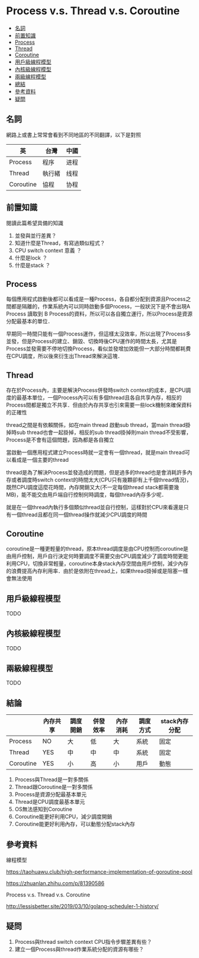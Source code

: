 # Process v.s. Thread v.s. Coroutine

- [名詞](#名詞])
- [前置知識](#前置知識)
- [Process](#Process)
- [Thread](#Thread)
- [Coroutine](#Coroutine)
- [用戶級線程模型](#用戶級線程模型)
- [內核級線程模型](#內核級線程模型)
- [兩級線程模型](#兩級線程模型)
- [總結](#總結)
- [參考資料](#參考資料)
- [疑問](#疑問)



## 名詞

網路上或書上常常會看到不同地區的不同翻譯，以下是對照

| 英        | 台灣   | 中國 |
| --------- | ------ | ---- |
| Process   | 程序   | 进程 |
| Thread    | 執行緒 | 线程 |
| Coroutine | 協程   | 协程 |



## 前置知識

閱讀此篇希望具備的知識

1. 並發與並行差異？
2. 知道什麼是Thread，有寫過類似程式？
3. CPU switch context 意義 ？
4. 什麼是lock  ？
5. 什麼是stack ？



## Process

每個應用程式啟動後都可以看成是一種Process，各自都分配到資源且Process之間都是隔離的，作業系統內可以同時啟動多個Process，一般狀況下是不會出現A Process 讀取到 B Process的資料，所以可以各自獨立運行，所以Process是資源分配最基本的單位．

早期同一時間只能有一個Process運作，但這樣太沒效率，所以出現了Process多並發，但是Process的建立、銷毀、切換時後CPU運作的時間太長，尤其是Process並發需要不停地切換Process，看似並發增加效能但一大部分時間都耗費在CPU調度，所以後來衍生出Thread來解決這塊．



## Thread

存在於Process內，主要是解決Process併發時switch context的成本，是CPU調度的最基本單位，一個Process內可以有多個thread且各自共享內存，相反的Process間都是獨立不共享．但由於內存共享也引來需要一些lock機制來確保資料的正確性

thread之間是有依賴關係，如在main thread 啟動sub thread，當main thread掛掉時sub thread也會一起掛掉，相反的sub thread掛掉則main thread不受影響，Process是不會有這個問題，因為都是各自獨立

當啟動一個應用程式建立Process時就一定會有一個thread，就是main thread可以看成是一個主要的thread

thread是為了解決Process並發造成的問題，但是過多的thread也是會消耗許多內存或者調度時switch context的時間太大(CPU只有幾顆卻有上千個thread情況)，既然CPU調度這麼花時間，內存開銷又大(不一定每個thread stack都需要幾MB)，能不能交由用戶端自行控制何時調度，每個thread內存多少呢．

就是在一個thread內執行多個類似thread並自行控制，這樣對於CPU來看還是只有一個thread且都在同一個thread操作就減少CPU調度的時間



## Coroutine

coroutine是一種更輕量的thread，原本thread調度是由CPU控制而coroutine是由用戶控制，用戶自行決定何時要調度不需要交由CPU調度減少了調度時間更能利用CPU，切換非常輕量，coroutine本身stack內存空間由用戶控制，減少內存的浪費提高內存利用率．由於是依附在thread上，如果thread掛掉或是阻塞一樣會無法使用



## 用戶級線程模型

TODO

## 內核級線程模型

TODO

## 兩級線程模型

TODO



## 結論

|           | 內存共享 | 調度開銷 | 併發效率 | 內存消耗 | 調度方式 | stack內存分配 |
| --------- | -------- | -------- | -------- | -------- | -------- | ------------- |
| Process   | NO       | 大       | 低       | 大       | 系統     | 固定          |
| Thread    | YES      | 中       | 中       | 中       | 系統     | 固定          |
| Coroutine | YES      | 小       | 高       | 小       | 用戶     | 動態          |

1. Process與Thread是一對多關係
2. Thread跟Coroutine是一對多關係
3. Process是資源分配最基本單元
4. Thread是CPU調度最基本單元
5. OS無法感知到Coroutine
6. Coroutine能更好利用CPU，減少調度開銷
7. Coroutine能更好利用內存，可以動態分配stack內存



## 參考資料

線程模型

https://taohuawu.club/high-performance-implementation-of-goroutine-pool

https://zhuanlan.zhihu.com/p/81390586



Process v.s. Thread v.s. Coroutine

http://lessisbetter.site/2019/03/10/golang-scheduler-1-history/



## 疑問

1. Process與thread switch context CPU指令步驟差異有些？
2. 建立一個Process與thread作業系統分配的資源有哪些？